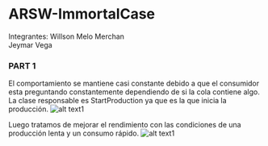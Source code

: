 # ARSW-ImmortalCase

Integrantes:
Willson Melo Merchan  
Jeymar Vega

### PART 1
El comportamiento se mantiene casi constante debido a que el consumidor esta preguntando constantemente dependiendo de si la cola contiene algo.
La clase responsable es StartProduction ya que es la que inicia la producción.
![alt text1](https://github.com/Stilink/ARSW-ImmortalCase/blob/master/img/producer-consumer.png)

Luego tratamos de mejorar el rendimiento con las condiciones de una producción lenta y un consumo rápido.
![alt text1](https://github.com/Stilink/ARSW-ImmortalCase/blob/master/img/2-producter-consumer.png)


